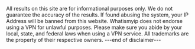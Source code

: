 All results on this site are for informational purposes only.
We do not guarantee the accuracy of the results.
If found abusing the system, your IP Address will be banned from this website.
Whatismyip does not endorse using a VPN for unlawful purposes.
Please make sure you abide by your local, state, and federal laws when using a VPN service.
All trademarks are the property of their respective owners.
---end of disclaimer---
